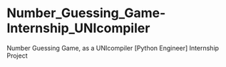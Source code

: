 # Number_Guessing_Game-Internship_UNIcompiler
Number Guessing Game, as a UNIcompiler [Python Engineer] Internship Project 
